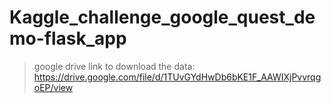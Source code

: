 # Kaggle_challenge_google_quest_demo-flask_app

> google drive link to download the data: 
> https://drive.google.com/file/d/1TUvGYdHwDb6bKE1F_AAWIXjPvvrqgoEP/view
